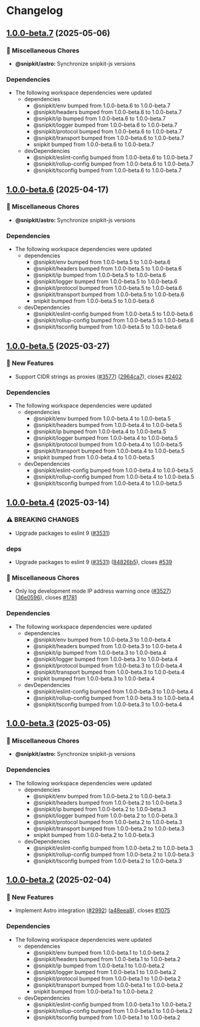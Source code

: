 # Changelog

## [1.0.0-beta.7](https://github.com/snipkit/snipkit/compare/v1.0.0-beta.6...@snipkit/astro-v1.0.0-beta.7) (2025-05-06)


### 🧹 Miscellaneous Chores

* **@snipkit/astro:** Synchronize snipkit-js versions


### Dependencies

* The following workspace dependencies were updated
  * dependencies
    * @snipkit/env bumped from 1.0.0-beta.6 to 1.0.0-beta.7
    * @snipkit/headers bumped from 1.0.0-beta.6 to 1.0.0-beta.7
    * @snipkit/ip bumped from 1.0.0-beta.6 to 1.0.0-beta.7
    * @snipkit/logger bumped from 1.0.0-beta.6 to 1.0.0-beta.7
    * @snipkit/protocol bumped from 1.0.0-beta.6 to 1.0.0-beta.7
    * @snipkit/transport bumped from 1.0.0-beta.6 to 1.0.0-beta.7
    * snipkit bumped from 1.0.0-beta.6 to 1.0.0-beta.7
  * devDependencies
    * @snipkit/eslint-config bumped from 1.0.0-beta.6 to 1.0.0-beta.7
    * @snipkit/rollup-config bumped from 1.0.0-beta.6 to 1.0.0-beta.7
    * @snipkit/tsconfig bumped from 1.0.0-beta.6 to 1.0.0-beta.7

## [1.0.0-beta.6](https://github.com/snipkit/snipkit/compare/v1.0.0-beta.5...@snipkit/astro-v1.0.0-beta.6) (2025-04-17)


### 🧹 Miscellaneous Chores

* **@snipkit/astro:** Synchronize snipkit-js versions


### Dependencies

* The following workspace dependencies were updated
  * dependencies
    * @snipkit/env bumped from 1.0.0-beta.5 to 1.0.0-beta.6
    * @snipkit/headers bumped from 1.0.0-beta.5 to 1.0.0-beta.6
    * @snipkit/ip bumped from 1.0.0-beta.5 to 1.0.0-beta.6
    * @snipkit/logger bumped from 1.0.0-beta.5 to 1.0.0-beta.6
    * @snipkit/protocol bumped from 1.0.0-beta.5 to 1.0.0-beta.6
    * @snipkit/transport bumped from 1.0.0-beta.5 to 1.0.0-beta.6
    * snipkit bumped from 1.0.0-beta.5 to 1.0.0-beta.6
  * devDependencies
    * @snipkit/eslint-config bumped from 1.0.0-beta.5 to 1.0.0-beta.6
    * @snipkit/rollup-config bumped from 1.0.0-beta.5 to 1.0.0-beta.6
    * @snipkit/tsconfig bumped from 1.0.0-beta.5 to 1.0.0-beta.6

## [1.0.0-beta.5](https://github.com/snipkit/snipkit/compare/v1.0.0-beta.4...@snipkit/astro-v1.0.0-beta.5) (2025-03-27)


### 🚀 New Features

* Support CIDR strings as proxies ([#3577](https://github.com/snipkit/snipkit/issues/3577)) ([2964ca7](https://github.com/snipkit/snipkit/commit/2964ca7ce02ee35dca14043fd90ad942b0f1cd73)), closes [#2402](https://github.com/snipkit/snipkit/issues/2402)


### Dependencies

* The following workspace dependencies were updated
  * dependencies
    * @snipkit/env bumped from 1.0.0-beta.4 to 1.0.0-beta.5
    * @snipkit/headers bumped from 1.0.0-beta.4 to 1.0.0-beta.5
    * @snipkit/ip bumped from 1.0.0-beta.4 to 1.0.0-beta.5
    * @snipkit/logger bumped from 1.0.0-beta.4 to 1.0.0-beta.5
    * @snipkit/protocol bumped from 1.0.0-beta.4 to 1.0.0-beta.5
    * @snipkit/transport bumped from 1.0.0-beta.4 to 1.0.0-beta.5
    * snipkit bumped from 1.0.0-beta.4 to 1.0.0-beta.5
  * devDependencies
    * @snipkit/eslint-config bumped from 1.0.0-beta.4 to 1.0.0-beta.5
    * @snipkit/rollup-config bumped from 1.0.0-beta.4 to 1.0.0-beta.5
    * @snipkit/tsconfig bumped from 1.0.0-beta.4 to 1.0.0-beta.5

## [1.0.0-beta.4](https://github.com/snipkit/snipkit/compare/v1.0.0-beta.3...@snipkit/astro-v1.0.0-beta.4) (2025-03-14)


### ⚠ BREAKING CHANGES

* Upgrade packages to eslint 9 ([#3531](https://github.com/snipkit/snipkit/issues/3531))

### deps

* Upgrade packages to eslint 9 ([#3531](https://github.com/snipkit/snipkit/issues/3531)) ([84826b5](https://github.com/snipkit/snipkit/commit/84826b51f0c7925ede7a889499bed3a188e48e65)), closes [#539](https://github.com/snipkit/snipkit/issues/539)


### 🧹 Miscellaneous Chores

* Only log development mode IP address warning once ([#3527](https://github.com/snipkit/snipkit/issues/3527)) ([36e0596](https://github.com/snipkit/snipkit/commit/36e0596332341d923dbeb755e2a8c26fd8d28e7c)), closes [#1781](https://github.com/snipkit/snipkit/issues/1781)


### Dependencies

* The following workspace dependencies were updated
  * dependencies
    * @snipkit/env bumped from 1.0.0-beta.3 to 1.0.0-beta.4
    * @snipkit/headers bumped from 1.0.0-beta.3 to 1.0.0-beta.4
    * @snipkit/ip bumped from 1.0.0-beta.3 to 1.0.0-beta.4
    * @snipkit/logger bumped from 1.0.0-beta.3 to 1.0.0-beta.4
    * @snipkit/protocol bumped from 1.0.0-beta.3 to 1.0.0-beta.4
    * @snipkit/transport bumped from 1.0.0-beta.3 to 1.0.0-beta.4
    * snipkit bumped from 1.0.0-beta.3 to 1.0.0-beta.4
  * devDependencies
    * @snipkit/eslint-config bumped from 1.0.0-beta.3 to 1.0.0-beta.4
    * @snipkit/rollup-config bumped from 1.0.0-beta.3 to 1.0.0-beta.4
    * @snipkit/tsconfig bumped from 1.0.0-beta.3 to 1.0.0-beta.4

## [1.0.0-beta.3](https://github.com/snipkit/snipkit/compare/v1.0.0-beta.2...@snipkit/astro-v1.0.0-beta.3) (2025-03-05)


### 🧹 Miscellaneous Chores

* **@snipkit/astro:** Synchronize snipkit-js versions


### Dependencies

* The following workspace dependencies were updated
  * dependencies
    * @snipkit/env bumped from 1.0.0-beta.2 to 1.0.0-beta.3
    * @snipkit/headers bumped from 1.0.0-beta.2 to 1.0.0-beta.3
    * @snipkit/ip bumped from 1.0.0-beta.2 to 1.0.0-beta.3
    * @snipkit/logger bumped from 1.0.0-beta.2 to 1.0.0-beta.3
    * @snipkit/protocol bumped from 1.0.0-beta.2 to 1.0.0-beta.3
    * @snipkit/transport bumped from 1.0.0-beta.2 to 1.0.0-beta.3
    * snipkit bumped from 1.0.0-beta.2 to 1.0.0-beta.3
  * devDependencies
    * @snipkit/eslint-config bumped from 1.0.0-beta.2 to 1.0.0-beta.3
    * @snipkit/rollup-config bumped from 1.0.0-beta.2 to 1.0.0-beta.3
    * @snipkit/tsconfig bumped from 1.0.0-beta.2 to 1.0.0-beta.3

## [1.0.0-beta.2](https://github.com/snipkit/snipkit/compare/v1.0.0-beta.1...@snipkit/astro-v1.0.0-beta.2) (2025-02-04)


### 🚀 New Features

* Implement Astro integration ([#2992](https://github.com/snipkit/snipkit/issues/2992)) ([a48eea8](https://github.com/snipkit/snipkit/commit/a48eea89f80bff18c9a1889fd83f1eed9092b110)), closes [#1075](https://github.com/snipkit/snipkit/issues/1075)


### Dependencies

* The following workspace dependencies were updated
  * dependencies
    * @snipkit/env bumped from 1.0.0-beta.1 to 1.0.0-beta.2
    * @snipkit/headers bumped from 1.0.0-beta.1 to 1.0.0-beta.2
    * @snipkit/ip bumped from 1.0.0-beta.1 to 1.0.0-beta.2
    * @snipkit/logger bumped from 1.0.0-beta.1 to 1.0.0-beta.2
    * @snipkit/protocol bumped from 1.0.0-beta.1 to 1.0.0-beta.2
    * @snipkit/transport bumped from 1.0.0-beta.1 to 1.0.0-beta.2
    * snipkit bumped from 1.0.0-beta.1 to 1.0.0-beta.2
  * devDependencies
    * @snipkit/eslint-config bumped from 1.0.0-beta.1 to 1.0.0-beta.2
    * @snipkit/rollup-config bumped from 1.0.0-beta.1 to 1.0.0-beta.2
    * @snipkit/tsconfig bumped from 1.0.0-beta.1 to 1.0.0-beta.2
